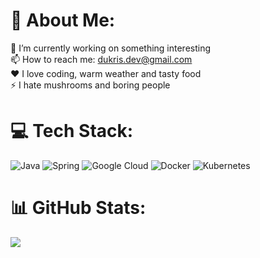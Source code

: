 # 💫 About Me:
🔭 I’m currently working on something interesting<br>📫 How to reach me: dukris.dev@gmail.com<br>❤️ I love coding, warm weather and tasty food<br>⚡ I hate mushrooms and boring people

# 💻 Tech Stack:
![Java](https://img.shields.io/badge/java-%23ED8B00.svg?style=for-the-badge&logo=java&logoColor=white) ![Spring](https://img.shields.io/badge/spring-%236DB33F.svg?style=for-the-badge&logo=spring&logoColor=white) ![Google Cloud](https://img.shields.io/badge/Google%20Cloud-%234285F4.svg?style=for-the-badge&logo=google-cloud&logoColor=white) ![Docker](https://img.shields.io/badge/docker-%230db7ed.svg?style=for-the-badge&logo=docker&logoColor=white) ![Kubernetes](https://img.shields.io/badge/kubernetes-%23326ce5.svg?style=for-the-badge&logo=kubernetes&logoColor=white)

# 📊 GitHub Stats:
![](https://github-readme-stats.vercel.app/api/top-langs/?username=dukris&theme=default&hide_border=false&include_all_commits=true&count_private=true&layout=compact)
